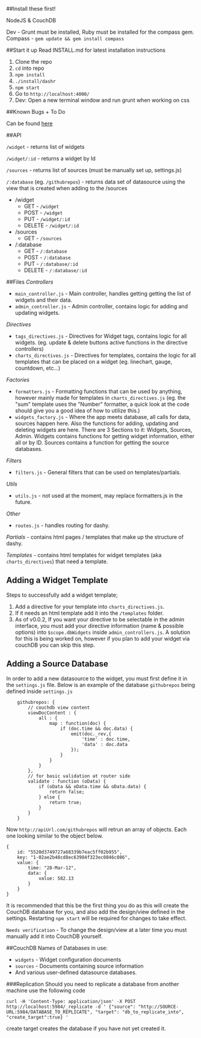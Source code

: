 ##Install these first!

NodeJS & CouchDB

Dev - Grunt must be installed, Ruby must be installed for the compass gem.
Compass - `gem update && gem install compass`


##Start it up
Read INSTALL.md for latest installation instructions

1. Clone the repo
2. `cd` into repo
3. `npm install`
4. `./install/dashr`
4. `npm start`
5. Go to `http://localhost:4000/`
6. Dev: Open a new terminal window and run grunt when working on css


##Known Bugs + To Do

Can be found [here](https://hackpad.com/Dashy-jjdu6nzpWnk)


##API

`/widget` - returns list of widgets

`/widget/:id` - returns a widget by Id

`/sources` - returns list of sources (must be manually set up, settings.js)

`/:database` (eg. `/githubrepos`) - returns data set of datasource using the view that is created when adding to the /sources

- /widget
	- GET - `/widget`
	- POST - `/widget`
	- PUT - `/widget/:id`
	- DELETE - `/widget/:id`
- /sources
	- GET - `/sources`
- /:database
	- GET - `/:database`
	- POST - `/:database`
	- PUT - `/:database/:id`
	- DELETE - `/:database/:id`
	

##Files
*Controllers*

- `main_controller.js` - Main controller, handles getting getting the list of widgets and their data.
- `admin_controller.js` - Admin controller, contains logic for adding and updating widgets.

*Directives*

- `tags_directives.js` - Directives for Widget tags, contains logic for all widgets. (eg. update & delete buttons active functions in the directive controllers)
- `charts_directives.js` - Directives for templates, contains the logic for all templates that can be placed on a widget (eg. linechart, gauge, countdown, etc…)

*Factories*

- `formatters.js` - Formatting functions that can be used by anything, however mainly made for templates in `charts_directives.js` (eg. the "sum" template uses the "Number" formatter, a quick look at the code should give you a good idea of how to utilize this.)
- `widgets_factory.js` - Where the app meets database, all calls for data, sources happen here. Also the functions for adding, updating and deleting widgets are here. There are 3 Sections to it: Widgets, Sources, Admin. Widgets contains functions for getting widget information, either all or by ID. Sources contains a function for getting the source databases.

*Filters*

- `filters.js` - General filters that can be used on templates/partials.

*Utils*

- `utils.js` - not used at the moment, may replace formatters.js in the future.

*Other*

- `routes.js` - handles routing for dashy.

*Partials* - contains html pages / templates that make up the structure of dashy.

*Templates* - contains html templates for widget templates (aka `charts_directives`) that need a template.


## Adding a Widget Template
Steps to successfully add a widget template;

1. Add a directive for your template into `charts_directives.js`.
2. If it needs an html template add it into the `/templates` folder.
3. As of v0.0.2, If you want your directive to be selectable in the admin interface, you must add your directive information (name & possible options) into `$scope.dbWidgets` inside `admin_controllers.js`. A solution for this is being worked on, however if you plan to add your widget via couchDB you can skip this step.

## Adding a Source Database
In order to add a new datasource to the widget, you must first define it in the `settings.js` file. Below is an example of the database `githubrepos` being defined inside `settings.js`

        githubrepos: {
            // couchdb view content
            viewDocContent : {
                all : {
                    map : function(doc) {
                        if (doc.time && doc.data) {
                            emit(doc._rev,{
                                'time' : doc.time,
                                'data' : doc.data
                            });
                        }
                    }
                }
            },
            // for basic validation at router side
            validate : function (oData) {
                if (oData && oData.time && oData.data) {
                    return false;
                } else {
                    return true;
                }
            }
        }
        
Now `http://apiUrl.com/githubrepos` will retrun an array of objects. Each one looking similar to the object below.
        
	{
		id: "5520d3749727a68339b7eac5ff02b955",
		key: "1-02ae2b48cd8ec63984f323ec0846c086",
		value: {
			time: "28-Mar-12",
			data: {
				value: 582.13
			}
		}
	}
        

It is recommended that this be the first thing you do as this will create the CouchDB database for you, and also add the design/view defined in the settings. Restarting `npm start` will be required for changes to take effect.

`Needs verification` - To change the design/view at a later time you must manually add it into CouchDB yourself.


##CouchDB
Names of Databases in use:
 
 - `widgets` - Widget configuration documents
 - `sources` - Documents containing source information
 - And various user-defined datasource databases.

###Replication
Should you need to replicate a database from another machine use the following code

`curl -H 'Content-Type: application/json' -X POST http://localhost:5984/_replicate -d ' {"source": "http://SOURCE-URL:5984/DATABASE_TO_REPLICATE", "target": "db_to_replicate_into", "create_target":true} '`

create target creates the database if you have not yet created it.
